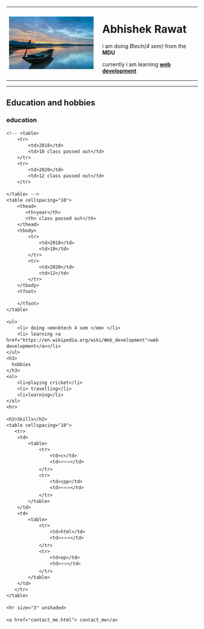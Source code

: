 
<html lang="en">
<head>
    <meta charset="UTF-8">
    <title>personal website</title>
</head>
<body>
    <table cellspacing="20">
        <tr>
            <td><img src="sunset.jpeg" alt="sunset image"></td>
            <td> <h1>Abhishek Rawat</h1><p>i am doing <em> Btech(4 sem)</em> from the <strong>MDU</strong>  </p>
                <p> currently i am learning <strong> <a href="https://en.wikipedia.org/wiki/Web_development">web development</a> </strong></p></td>
        </tr>
    </table>
    <!-- <img src="sunset.jpeg" alt="sunset image">
    <p>i am doing <em> Btech(4 sem)</em> from the <strong>MDU</strong>  </p>
    <p> currently i am learning <strong> <a href="https://en.wikipedia.org/wiki/Web_development">web development</a> </strong></p> -->
    <hr>
    <h2> Education and hobbies</h2>
    <h3> education</h3>

    <!-- <table>
        <tr>
            <td>2018</td>
            <td>10 class passed out</td>
        </tr>
        <tr>
            <td>2020</td>
            <td>12 class passed out</td>
        </tr>

    </table> -->
    <table cellspacing="10">
        <thead>
           <th>year</th>
           <th> class passed out</th>
        </thead>
        <tbody>
            <tr>
                <td>2018</td>
                <td>10</td>
            </tr>
            <tr>
                <td>2020</td>
                <td>12</td>
            </tr>
        </tbody>
        <tfoot>

        </tfoot>
    </table>
    
    <ul>
        <li> doing <em>btech 4 sem </em> </li>
        <li> learning <a href="https://en.wikipedia.org/wiki/Web_development">web development</a></li>
    </ul>
    <h3>
      hobbies
    </h3>
    <ol>
        <li>playing cricket</li>
        <li> travelling</li>
        <li>learning</li>
    </ol>
    <hr>

    <h2>Skills</h2>
    <table cellspacing="10">
       <tr>
        <td>
            <table>
                <tr>
                    <td>c</td>
                    <td>⭐⭐⭐</td>
                </tr>
                <tr>
                    <td>cpp</td>
                    <td>⭐⭐⭐</td>
                </tr>
            </table>
        </td>
        <td>
            <table>
                <tr>
                    <td>html</td>
                    <td>⭐⭐⭐</td>
                </tr>
                <tr>
                    <td>op</td>
                    <td>⭐⭐</td>
                </tr>
            </table>
        </td>
       </tr>
    </table>

    <hr size="3" unshaded>

    <a href="contact_me.html"> contact_me</a>
    
</body>
</html>
